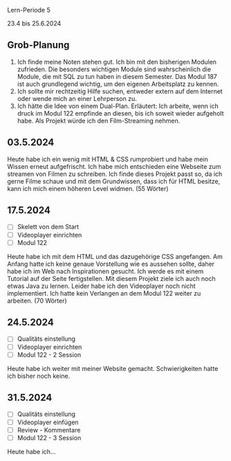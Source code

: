 Lern-Periode 5

23.4 bis 25.6.2024

## Grob-Planung

1. Ich finde meine Noten stehen gut. Ich bin mit den bisherigen Modulen zufrieden. Die besonders wichtigen Module sind wahrscheinlich die Module, die mit SQL zu tun haben in diesem Semester. Das Modul 187 ist auch grundlegend wichtig, um den eigenen Arbeitsplatz zu kennen.
2. Ich sollte mir rechtzeitig Hilfe suchen, entweder extern auf dem Internet oder wende mich an einer Lehrperson zu.
3. Ich hätte die Idee von einem Dual-Plan. Erläutert: Ich arbeite, wenn ich druck im Modul 122 empfinde an diesen, bis ich soweit wieder aufgeholt habe. Als Projekt würde ich den Film-Streaming nehmen.

## 03.5.2024

Heute habe ich ein wenig mit HTML & CSS rumprobiert und habe mein Wissen erneut aufgefrischt. Ich habe mich entschieden eine Webseite zum streamen von Filmen zu schreiben. Ich finde dieses Projekt passt so, da ich gerne Filme schaue und mit dem Grundwissen, dass ich für HTML besitze, kann ich mich einem höheren Level widmen. (55 Wörter)

## 17.5.2024

- [ ] Skelett von dem Start
- [ ] Videoplayer einrichten
- [ ] Modul 122

Heute habe ich mit dem HTML und das dazugehörige CSS angefangen. Am Anfang hatte ich keine genaue Vorstellung wie es aussehen sollte, daher habe ich im Web nach Inspirationen gesucht. Ich werde es mit einem Tutorial auf der Seite fertigstellen. Mit diesem Projekt ziele ich auch noch etwas Java zu lernen. Leider habe ich den Videoplayer noch nicht implementiert. Ich hatte kein Verlangen an dem Modul 122 weiter zu arbeiten. (70 Wörter)


## 24.5.2024

- [ ] Qualitäts einstellung
- [ ] Videoplayer einrichten
- [ ] Modul 122 - 2 Session

Heute habe ich weiter mit meiner Website gemacht. Schwierigkeiten hatte ich bisher noch keine. 


## 31.5.2024

- [ ] Qualitäts einstellung
- [ ] Videoplayer einfügen
- [ ] Review - Kommentare 
- [ ] Modul 122 - 3 Session

Heute habe ich...
